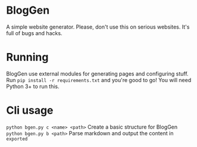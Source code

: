 # BlogGen
A simple website generator.
Please, don't use this on serious websites. It's full of bugs and hacks.

# Running
BlogGen use external modules for generating pages and configuring stuff.
Run `pip install -r requirements.txt` and you're good to go!
You will need Python 3+ to run this.

# Cli usage
`python bgen.py c <name> <path>` Create a basic structure for BlogGen
`python bgen.py b <path>` Parse markdown and output the content in `exported`
